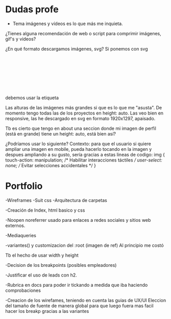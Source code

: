 # Dudas profe
- Tema imágenes y vídeos es lo que más me inquieta. 

¿Tienes alguna recomendación de web o script para comprimir imágenes, gif's y vídeos? 

¿En qué formato descargamos imágenes, svg? Si ponemos con svg debemos usar la etiqueta <svg> o no?  

Las alturas de las imágenes más grandes si que es lo que me "asusta". De momento tengo todas las de los proyectos en height: auto. Las veo bien en responsive, las he descargado en svg en formato 1920x1297, apaisado.   

Tb es cierto que tengo en about una seccion donde mi imagen de perfil (está en grande) tiene un height: auto, está bien así?

¿Podríamos usar lo siguiente? 
Contexto: para que el usuario si quiere ampliar una imagen en mobile, pueda hacerlo tocando en la imagen y despues ampliando a su gusto, sería gracias a estas lineas de codigo: 
img {
    touch-action: manipulation; /* Habilitar interacciones táctiles */
    user-select: none; /* Evitar selecciones accidentales */
}


# Portfolio

-Wireframes
-Suit css
-Arquitectura de carpetas 

-Creación de Index, html basico y css

-Noopen noreferrer usado para enlaces a redes sociales y sitios web externos.  

-Mediaqueries

-variantes() y customizacion del :root (imagen de ref)
Al principio me costó

Tb el hecho de usar width y height 

-Decision de los breakpoints (posibles empleadores)

-Justificar el uso de leads con h2. 

-Rubrica en docs para poder ir tickando a medida que iba haciendo comprobaciones


-Creacion de los wirefames, teniendo en cuenta las guias de UX/UI
Eleccion del tamaño de fuente de manera global 
para que luego fuera mas facil hacer los breakp gracias a las variantes



